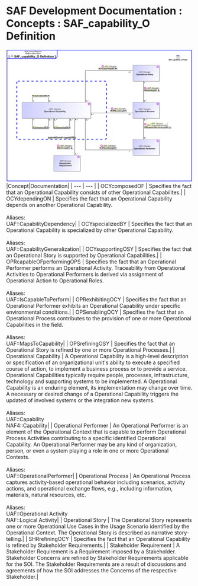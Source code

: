 # SAF Development Documentation : Concepts : SAF_capability_O Definition 
![SAF_capability_O Definition.svg](./diagrams/SAF_capability_O-Definition.svg)
|Concept|Documentation|
| --- | --- |
| OCYcomposedOF | Specifies the fact that an Operational Capability consists of other Operational Capabilites.|
| OCYdependingON | Specifies the fact that an Operational Capability depends on another Operational Capability.<br><br>Aliases:<br>UAF::CapabilityDependency|
| OCYspecializedBY | Specifies the fact that an Operational Capability is specialized by other Operational Capability. <br><br>Aliases:<br>UAF::CapabilityGeneralization|
| OCYsupportingOSY | Specifies the fact that an Operational Story is supported by Operational Capabilities.|
| OPRcapableOFperformingOPS | Specifies the fact that an Operational Performer performs an Operational Activity. Traceability from Operational Activities to Operational Performers is derived via assignment of Operational Action to Operational Roles.<br><br>Aliases:<br>UAF::IsCapableToPerform|
| OPRexhibitingOCY | Specifies the fact that an Operational Performer exhibits an Operational Capability under specific environmental conditions.|
| OPSenablingOCY | Specifies the fact that an Operational Process contributes to the provision of one or more Operational Capabilities in the field.<br><br>Aliases:<br>UAF::MapsToCapability|
| OPSrefiningOSY | Specifies the fact that an Operational Story is refined by one or more Operational Processes.|
| Operational Capability | A Operational Capability is a high-level description or specification of an organizational unit's ability to execute a specified course of action, to implement a business process or to provide a service. Operational Capabilities typically require people, processes, infrastructure, technology and supporting systems to be implemented.  A Operational Capability is an enduring element, its implementation may change over time. A necessary or desired change of a Operational Capability triggers the updated of involved systems or the integration new systems.<br><br>Aliases:<br>UAF::Capability<br>NAF4::Capability|
| Operational Performer | An Operational Performer is an element of the Operational Context that is capable to perform Operational Process Activities contributing to a specific identified Operational Capability. An Operational Performer may be any kind of organization, person, or even a system playing a role in one or more Operational Contexts.<br><br>Aliases:<br>UAF::OperationalPerformer|
| Operational Process | An Operational Process captures activity-based operational behavior including scenarios, activity actions, and operational exchange flows, e.g., including information, materials, natural resources, etc.<br><br>Aliases:<br>UAF::Operational Activity<br>NAF::Logical Activity|
| Operational Story | The Operational Story represents one or more Operational Use Cases in the Usage Scenario identified by the Operational Context. The Operational Story is described as narrative story-telling.|
| SHRrefiningOCY | Specifies the fact that an Operational Capability is refined by Stakeholder Requirements.|
| Stakeholder Requirement | A Stakeholder Requirement is a Requirement imposed by a Stakeholder. Stakeholder Concerns are refined by Stakeholder Requirements applicable for the SOI. The Stakeholder Requirements are a result of discussions and agreements of how the SOI addresses the Concerns of the respective Stakeholder.|
